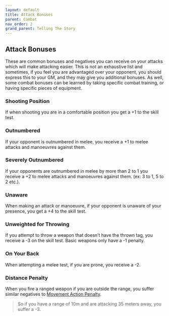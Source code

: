 ```yaml
---
layout: default
title: Attack Bonuses
parent: Combat
nav_order: 2
grand_parent: Telling The Story
---
```

## Attack Bonuses
These are common bonuses and negatives you can receive on your attacks which will make attacking easier. This is not an exhaustive list and sometimes, if you feel you are advantaged over your opponent, you should express this to your GM, and they may give you additional bonuses. As well, some combat bonuses can be learned by taking specific combat training, or having specific pieces of equipment.
### Shooting Position
If when shooting you are in a comfortable position you get a +1 to the skill test.
### Outnumbered
If your opponent is outnumbered in melee, you receive a +1 to melee attacks and manoeuvres against them.
### Severely Outnumbered
If your opponents are outnumbered in melee by more than 2 to 1 you receive a +2 to melee attacks and manoeuvres against them. (ex: 3 to 1, 5 to 2 etc.).
### Unaware
When making an attack or manoeuvre, if your opponent is unaware of your presence, you get a +4 to the skill test.
### Unweighted for Throwing
If you attempt to throw a weapon that doesn’t have the thrown tag, you receive a -3 on the skill test. Basic weapons only have a -1 penalty.
### On Your Back
When attempting a melee test, if you are prone, you receive a -2.
### Distance Penalty
When you fire a ranged weapon if you are outside the range, you suffer similar negatives to [Movement Action Penalty](Movement#Movement%20Action%20Penalty).

> So if you have a range of 10m and are attacking 35 meters away, you suffer a -3.